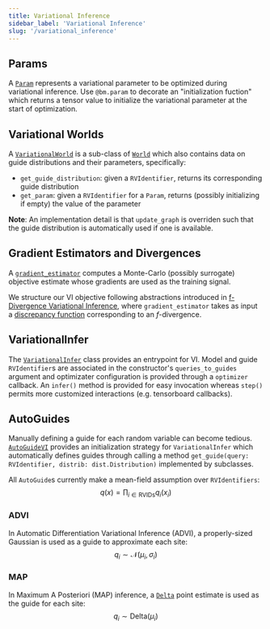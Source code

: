 ```yaml
---
title: Variational Inference
sidebar_label: 'Variational Inference'
slug: '/variational_inference'
---
```


## Params
A [`Param`](https://beanmachine.org/api/beanmachine.ppl.model.html?highlight=param#beanmachine.ppl.model.param) represents
a variational parameter to be optimized during variational inference.
Use `@bm.param` to decorate an "initialization fuction" which returns a
tensor value to initialize the variational parameter at the start of optimization.

## Variational Worlds
A [`VariationalWorld`](https://beanmachine.org/api/beanmachine.ppl.inference.vi.variational_world.html#beanmachine.ppl.inference.vi.variational_world.VariationalWorld)
is a sub-class of [`World`](https://beanmachine.org/api/beanmachine.ppl.world.html#beanmachine.ppl.world.World)
which also contains data on guide distributions and their parameters, specifically:

 - `get_guide_distribution`: given a `RVIdentifier`, returns its corresponding guide distribution
 - `get_param`: given a `RVIdentifier` for a `Param`, returns (possibly initializing if empty) the value of the parameter

__Note__: An implementation detail is that `update_graph` is overriden such that the
guide distribution is automatically used if one is available.

## Gradient Estimators and Divergences
A [`gradient_estimator`](https://beanmachine.org/api/beanmachine.ppl.inference.vi.gradient_estimator.html)
computes a Monte-Carlo (possibly surrogate) objective estimate whose gradients
are used as the training signal.

We structure our VI objective following abstractions introduced in
[f-Divergence Variational Inference](https://arxiv.org/abs/2009.13093), where
`gradient_estimator` takes as input a [discrepancy
function](https://beanmachine.org/api/beanmachine.ppl.inference.vi.discrepancy.html)
corresponding to an $f$-divergence.

## VariationalInfer
The [`VariationalInfer`](https://beanmachine.org/api/beanmachine.ppl.inference.vi.variational_infer.html#beanmachine.ppl.inference.vi.variational_infer.VariationalInfer)
class provides an entrypoint for VI. Model and guide `RVIdentifier`s are associated in the
constructor's `queries_to_guides` argument and optimizater configuration is provided through
a `optimizer` callback. An `infer()` method is provided for easy invocation whereas `step()`
permits more customized interactions (e.g. tensorboard callbacks).


## AutoGuides
Manually defining a guide for each random variable can become tedious.
[`AutoGuideVI`](https://beanmachine.org/api/beanmachine.ppl.inference.vi.autoguide.htm://beanmachine.org/api/beanmachine.ppl.inference.vi.autoguide.html#beanmachine.ppl.inference.vi.autoguide.AutoGuideVI)
provides an initialization strategy for `VariationalInfer` which
automatically defines guides through calling a method 
`get_guide(query: RVIdentifier, distrib: dist.Distribution)` implemented by
subclasses. 

All `AutoGuide`s currently make a mean-field assumption over `RVIdentifiers`:
$$q(x) = \prod_{i \in \text{RVIDs}} q_i(x_i)$$

### ADVI

In Automatic Differentiation Variational Inference (ADVI),
a properly-sized Gaussian is used as a guide to approximate each site:
$$q_i \sim \mathcal{N}(\mu_i, \sigma_i)$$

### MAP

In Maximum A Posteriori (MAP) inference,
a [`Delta`](https://beanmachine.org/api/beanmachine.ppl.distributions.html#beanmachine.ppl.distributions.Delta)
point estimate is used as the guide for each site:
$$q_i \sim \text{Delta}(\mu_i)$$

